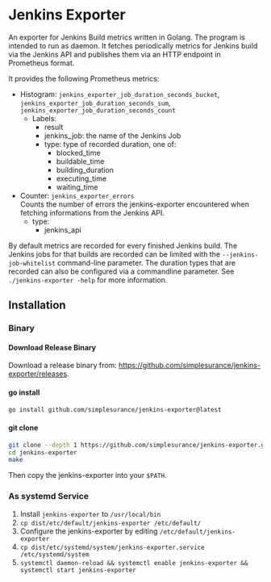 # Jenkins Exporter #

An exporter for Jenkins Build metrics written in Golang.
The program is intended to run as daemon.
It fetches periodically metrics for Jenkins build via the Jenkins API and
publishes them via an HTTP endpoint in Prometheus format.

It provides the following Prometheus metrics:

- Histogram:
  `jenkins_exporter_job_duration_seconds_bucket`,  
  `jenkins_exporter_job_duration_seconds_sum`,  
  `jenkins_exporter_job_duration_seconds_count`  
  - Labels:
    - result
    - jenkins_job: the name of the Jenkins Job
    - type: type of recorded duration, one of:
      - blocked_time
      - buildable_time
      - building_duration
      - executing_time
      - waiting_time
- Counter:
  `jenkins_exporter_errors`  
  Counts the number of errors the jenkins-exporter encountered when fetching
  informations from the Jenkins API.
  - type:
    - jenkins_api

By default metrics are recorded for every finished Jenkins build. The Jenkins
jobs for that builds are recorded can be limited with the
`--jenkins-job-whitelist` command-line parameter.
The duration types that are recorded can also be configured via a commandline
parameter.
See `./jenkins-exporter -help` for more information.

## Installation ##

### Binary ###

#### Download Release Binary ####

Download a release binary from: <https://github.com/simplesurance/jenkins-exporter/releases>.

#### go install ####

```sh
go install github.com/simplesurance/jenkins-exporter@latest
```

#### git clone #####

```sh
git clone --depth 1 https://github.com/simplesurance/jenkins-exporter.git jenkins-exporter
cd jenkins-exporter
make
```

Then copy the jenkins-exporter into your `$PATH`.

### As systemd Service ###

1. Install `jenkins-exporter` to `/usr/local/bin`
2. `cp dist/etc/default/jenkins-exporter /etc/default/`
3. Configure the jenkins-exporter by editing `/etc/default/jenkins-exporter`
4. `cp dist/etc/systemd/system/jenkins-exporter.service /etc/systemd/system`
5. `systemctl daemon-reload && systemctl enable jenkins-exporter && systemctl start jenkins-exporter`

